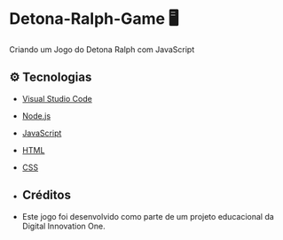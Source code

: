 # Detona-Ralph-Game 🖥️
Criando um Jogo do Detona Ralph com JavaScript

## ⚙️ Tecnologias

- [Visual Studio Code](https://code.visualstudio.com/)
- [Node.js](https://nodejs.org/)
- [JavaScript](https://developer.mozilla.org/pt-BR/docs/Web/JavaScript)
- [HTML](https://developer.mozilla.org/pt-BR/docs/Web/HTML)
- [CSS](https://developer.mozilla.org/pt-BR/docs/Web/CSS)

- ## Créditos

- Este jogo foi desenvolvido como parte de um projeto educacional da Digital Innovation One.
